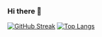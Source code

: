### Hi there 👋
[![GitHub Streak](https://github-readme-streak-stats.herokuapp.com?user=IKxshevoy&theme=dark)](https://git.io/streak-stats)
[![Top Langs](https://github-readme-stats.vercel.app/api/top-langs/?username=IKxshevoy&layout=compact&theme=vision-friendly-dark)](https://github.com/anuraghazra/github-readme-stats)
